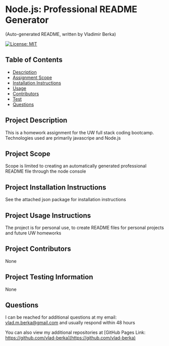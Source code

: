 # Node.js: Professional README Generator
(Auto-generated README, written by Vladimir Berka)

[![License: MIT](https://img.shields.io/badge/License-MIT-yellow.svg)](https://opensource.org/licenses/MIT)

## Table of Contents
- [Description](#descr)
- [Assignment Scope](#scope)
- [Installation Instructions](#inst)
- [Usage](#usage)
- [Contributors](#contrib)
- [Test](#test)
- [Questions](#questions)
        

## Project Description <a id = "descr"></a>
This is a homework assignment for the UW full stack coding bootcamp. Technologies used are primarily javascripe and Node.js    


## Project Scope <a id = "scope"></a>
Scope is limited to creating an automatically generated professional README file through the node console     


## Project Installation Instructions <a id = "inst"></a>
See the attached json package for installation instructions    


## Project Usage Instructions <a id = "usage"></a>
The project is for personal use, to create README files for personal projects and future UW homeworks    


## Project Contributors <a id = "contrib"></a>
None    


## Project Testing Information <a id = "test"></a>
None    


## Questions <a id = "questions"></a>

I can be reached for additional questions at my email: vlad.m.berka@gmail.com
and usually respond within 48 hours    

You can also view my additional repositories at [GitHub Pages Link: https://github.com/vlad-berka](https://github.com/vlad-berka)

